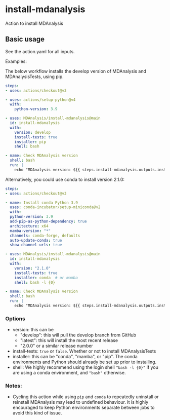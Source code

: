 # install-mdanalysis
Action to install MDAnalysis

## Basic usage

See the action.yaml for all inputs.


Examples:

The below workflow installs the develop version of MDAnalysis and MDAnalysisTests, using pip.
```yaml
steps:
- uses: actions/checkout@v3

- uses: actions/setup-python@v4
  with:
    python-version: 3.9

- uses: MDAnalysis/install-mdanalysis@main
  id: install-mdanalysis
  with:
    version: develop
    install-tests: true
    installer: pip
    shell: bash

- name: Check MDAnalysis version
  shell: bash
  run: |
    echo "MDAnalysis version: ${{ steps.install-mdanalysis.outputs.installed-version }}

```

Alternatively, you could use conda to install version 2.1.0:

```yaml
steps:
- uses: actions/checkout@v3

- name: Install conda Python 3.9
  uses: conda-incubator/setup-miniconda@v2
  with:
  python-version: 3.9
  add-pip-as-python-dependency: true
  architecture: x64
  mamba-version: "*"
  channels: conda-forge, defaults
  auto-update-conda: true
  show-channel-urls: true

- uses: MDAnalysis/install-mdanalysis@main
  id: install-mdanalysis
  with:
    version: "2.1.0"
    install-tests: true
    installer: conda  # or mamba
    shell: bash -l {0}

- name: Check MDAnalysis version
  shell: bash
  run: |
    echo "MDAnalysis version: ${{ steps.install-mdanalysis.outputs.installed-version }}

```


### Options

* version: this can be
  * "develop": this will pull the develop branch from GitHub
  * "latest": this will install the most recent release
  * "2.0.0" or a similar release number
* install-tests: `true` or `false`. Whether or not to install MDAnalysisTests
* installer: this can be "conda", "mamba", or "pip". The conda environments and Python should already be set up prior to installing.
* shell: We highly recommend using the login shell `"bash -l {0}"` if you are using a conda environment, and `"bash"` otherwise.


### Notes:

* Cycling this action while using `pip` and `conda` to repeatedly uninstall or reinstall MDAnalysis may lead to undefined behaviour. It is highly encouraged to keep Python environments separate between jobs to avoid this kind of issue.